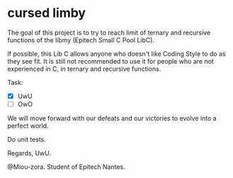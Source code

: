# cursed limby

The goal of this project is to try to reach limit of ternary and recursive functions of the libmy (Epitech Small C Pool LibC).

If possible, this Lib C allows anyone who doesn't like Coding Style to do as they see fit.
It is still not recommended to use it for people who are not experienced in C, in ternary and recursive functions.

Task:

- [X] UwU
- [ ] OwO

We will move forward with our defeats and our victories to evolve into a perfect world.

Do unit tests.

Regards, UwU.

@Miou-zora. Student of Epitech Nantes.

